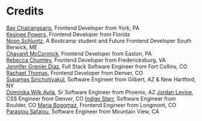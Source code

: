 # Credits

[Bay Chairangsaris](https://github.com/BayLadyCoder), Frontend Developer from York, PA  
[Kesinee Powers](https://github.com/KesineeP), Frontend Developer from Florida  
[Noon Schluntz](https://github.com/Nuanjan), A Bootcamp student and Future Frontend Developer South Berwick, ME  
[Chayanit McCormick](https://github.com/chay-chay), Frontend Developer from Easton, PA  
[Rebecca Chumley](https://github.com/rebeccachumley), Frontend Developer from Fredericksburg, VA  
[Jennifer Grenier Diaz](https://github.com/JAGrenier), Full Stack Software Engineer from Fort Collins, CO  
[Rachael Thomas](https://github.com/rachael-t), Frontend Developer from Denver, CO  
[Supamas Sirichotiyakul](https://github.com/supamasS), Software Engineer from Gilbert, AZ & New Hartford, NY  
[Dominika Wilk Avila](https://github.com/domsbytes), Sr Software Engineer from Phoenix, AZ
[Jordan Levine](https://github.com/mjordancodes), CSS Engineer from Denver, CO
[Indigo Starr](https://github.com/indigostarr), Software Engineer from Boulder, CO
[Maria Bogomaz](https://github.com/mariajcb), Frontend Engineer from Longmont, CO
[Parastou Safajou](https://github.com/Parastou63), Software Engineer from Mountain View, CA 


